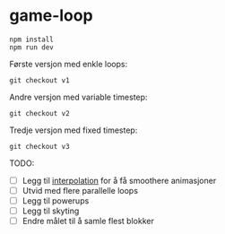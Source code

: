 # game-loop

```
npm install
npm run dev
```

Første versjon med enkle loops:

```
git checkout v1
```

Andre versjon med variable timestep:

```
git checkout v2
```

Tredje versjon med fixed timestep:

```
git checkout v3
```

TODO:

- [ ] Legg til [interpolation](https://developer.valvesoftware.com/wiki/Source_Multiplayer_Networking#Entity_interpolation) for å få smoothere animasjoner
- [ ] Utvid med flere parallelle loops
- [ ] Legg til powerups
- [ ] Legg til skyting
- [ ] Endre målet til å samle flest blokker
